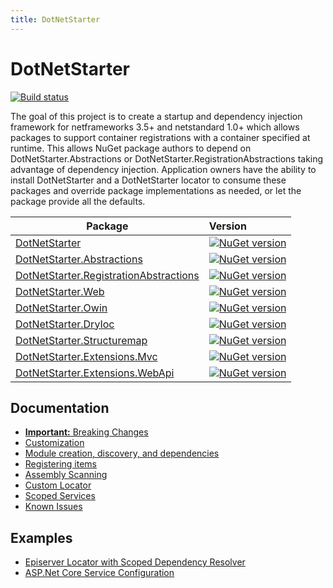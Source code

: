 ```yaml
---
title: DotNetStarter 
---
```

# DotNetStarter

[![Build status](https://ci.appveyor.com/api/projects/status/a907wfniy73sk5de?svg=true)](https://ci.appveyor.com/project/bmcdavid/dotnetstarter)

The goal of this project is to create a startup and dependency injection framework for netframeworks 3.5+ and netstandard 1.0+
 which allows packages to support container registrations with a container specified at runtime. This allows NuGet package authors to depend on DotNetStarter.Abstractions or DotNetStarter.RegistrationAbstractions taking advantage of dependency injection. Application owners have the ability to install DotNetStarter and a DotNetStarter locator to consume these packages and override package implementations as needed, or let the package provide all the defaults.

Package  | Version 
-------- | :------------ 
[DotNetStarter](https://www.nuget.org/packages/DotNetStarter/) |  [![NuGet version](https://badge.fury.io/nu/DotNetStarter.svg)](https://badge.fury.io/nu/DotNetStarter)
[DotNetStarter.Abstractions](https://www.nuget.org/packages/DotNetStarter.Abstractions/) |  [![NuGet version](https://badge.fury.io/nu/DotNetStarter.Abstractions.svg)](https://badge.fury.io/nu/DotNetStarter.Abstractions)
[DotNetStarter.RegistrationAbstractions](https://www.nuget.org/packages/DotNetStarter.RegistrationAbstractions/) |  [![NuGet version](https://badge.fury.io/nu/DotNetStarter.RegistrationAbstractions.svg)](https://badge.fury.io/nu/DotNetStarter.RegistrationAbstractions)
[DotNetStarter.Web](https://www.nuget.org/packages/DotNetStarter.Web/) |  [![NuGet version](https://badge.fury.io/nu/DotNetStarter.Web.svg)](https://badge.fury.io/nu/DotNetStarter.Web)
[DotNetStarter.Owin](https://www.nuget.org/packages/DotNetStarter.Owin/) |  [![NuGet version](https://badge.fury.io/nu/DotNetStarter.Owin.svg)](https://badge.fury.io/nu/DotNetStarter.Owin)
[DotNetStarter.DryIoc](https://www.nuget.org/packages/DotNetStarter.DryIoc/) |  [![NuGet version](https://badge.fury.io/nu/DotNetStarter.DryIoc.svg)](https://badge.fury.io/nu/DotNetStarter.DryIoc)
[DotNetStarter.Structuremap](https://www.nuget.org/packages/DotNetStarter.Structuremap/) |  [![NuGet version](https://badge.fury.io/nu/DotNetStarter.Structuremap.svg)](https://badge.fury.io/nu/DotNetStarter.Structuremap)
[DotNetStarter.Extensions.Mvc](https://www.nuget.org/packages/DotNetStarter.Extensions.Mvc/) |  [![NuGet version](https://badge.fury.io/nu/DotNetStarter.Extensions.Mvc.svg)](https://badge.fury.io/nu/DotNetStarter.Extensions.Mvc)
[DotNetStarter.Extensions.WebApi](https://www.nuget.org/packages/DotNetStarter.Extensions.WebApi/) |  [![NuGet version](https://badge.fury.io/nu/DotNetStarter.Extensions.WebApi.svg)](https://badge.fury.io/nu/DotNetStarter.Extensions.WebApi)

## Documentation

* [**Important:** Breaking Changes](https://bmcdavid.github.io/DotNetStarter/breaking-changes.html)
* [Customization](https://bmcdavid.github.io/DotNetStarter/custom-objectfactory.html)
* [Module creation, discovery, and dependencies](https://bmcdavid.github.io/DotNetStarter/modules.html)
* [Registering items](https://bmcdavid.github.io/DotNetStarter/register.html)
* [Assembly Scanning](https://bmcdavid.github.io/DotNetStarter/scanning.html)
* [Custom Locator](https://bmcdavid.github.io/DotNetStarter/custom-locator.html)
* [Scoped Services](https://bmcdavid.github.io/DotNetStarter/scoped-locator.html)
* [Known Issues](https://bmcdavid.github.io/DotNetStarter/known-issues.html)

## Examples
* [Episerver Locator with Scoped Dependency Resolver](https://bmcdavid.github.io/DotNetStarter/example-episerver-locator.html)
* [ASP.Net Core Service Configuration](https://bmcdavid.github.io/DotNetStarter/example-netcore-configure-services.html)